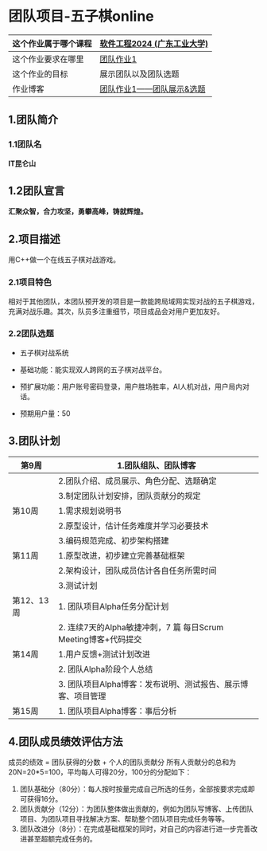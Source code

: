 # 团队项目-五子棋online

|   这个作业属于哪个课程   |   [软件工程2024 (广东工业大学)](https://edu.cnblogs.com/campus/gdgy/SoftwareEngineering2024)   |
| ---- | ---- |
|   这个作业要求在哪里   |   [团队作业1](https://edu.cnblogs.com/campus/gdgy/SoftwareEngineering2024/homework/13138)   |
|    这个作业的目标  |   展示团队以及团队选题   |
|作业博客| [团队作业1——团队展示&选题](https://www.cnblogs.com/galiji1157/p/18133036)|

## 1.团队简介

### 1.1团队名
**IT昆仑山**


## 1.2团队宣言
**汇聚众智，合力攻坚，勇攀高峰，铸就辉煌。**
## 2.项目描述

用C++做一个在线五子棋对战游戏。

### 2.1项目特色

相对于其他团队，本团队预开发的项目是一款能跨局域网实现对战的五子棋游戏，充满对战乐趣。其次，队员多注重细节，项目成品会对用户更加友好。

### 2.2团队选题

- 五子棋对战系统

- 基础功能：能实现双人跨网的五子棋对战平台。
- 预扩展功能：用户账号密码登录，用户胜场胜率，AI人机对战，用户局内对话。
- 预期用户量：50

## 3.团队计划
|   第9周   |  1.团队组队、团队博客      |
|----|----|
|          |  2.团队介绍、成员展示、角色分配、选题确定  |
|          | 3.制定团队计划安排，团队贡献分的规定|
|  第10周   |  1.需求规划说明书    |
|          |   2.原型设计，估计任务难度并学习必要技术  |
|          |   3.编码规范完成、初步架构搭建   |
|第11周 | 1.原型改进，初步建立完善基础框架|
| | 2.架构设计，团队成员估计各自任务所需时间|
| | 3.测试计划|
|第12、13周 | 1. 团队项目Alpha任务分配计划|
| | 2. 连续7天的Alpha敏捷冲刺，7 篇 每日Scrum Meeting博客+代码提交 |
|第14周 | 1.用户反馈+测试计划改进|
| | 2. 团队Alpha阶段个人总结|
| |  3. 团队项目Alpha博客：发布说明、测试报告、展示博客、项目管理  
|第15周 | 1. 团队项目Alpha博客：事后分析|

## 4.团队成员绩效评估方法
成员的绩效 = 团队获得的分数 + 个人的团队贡献分
所有人贡献分的总和为20N=20*5=100，平均每人可得20分，100分的分配如下：
1. 团队基础分（80分）：每人按时按量完成自己所选的任务，全部按要求完成即可获得16分。
2. 团队贡献分（12分）：为团队整体做出贡献的，例如为团队写博客、上传团队项目、为团队项目寻找解决方案、帮助整个团队项目完成任务等等。
3. 团队改进分（8分）：在完成基础框架的同时，对自己的内容进行进一步完善改进甚至超额完成任务的。
